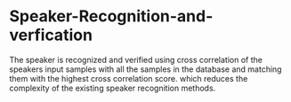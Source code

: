 # Speaker-Recognition-and-verfication
The speaker is recognized and verified using cross correlation of the speakers input samples with all the samples in the database and matching them with the highest cross correlation score. which reduces the complexity of the existing speaker recognition methods.
